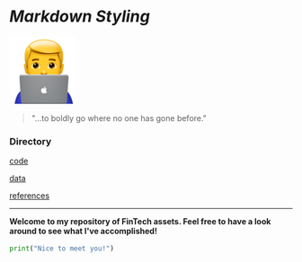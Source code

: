 # *Markdown Styling*

![markdown-image](python/pictures/mac_man_coding.png)

> "...to boldly go where no one has gone before."

### Directory

[code](python/code.py)

[data](python/data.py)

[references](python/references.py)

---

**Welcome to my repository of FinTech assets. Feel free to have a look around to see what I've accomplished!**

```python
print("Nice to meet you!")
```